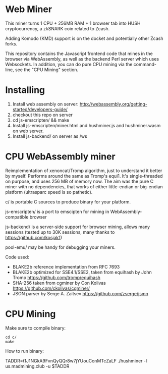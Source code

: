 # Web Miner

This miner turns 1 CPU + 256MB RAM + 1 browser tab into HUSH cryptocurrency, a
zkSNARK coin related to Zcash.

Adding Komodo (KMD) support is on the docket and potentially other Zcash forks.

This repository contains the Javascript frontend code that mines in the browser
via WebAssembly, as well as the backend Perl server which uses Websockets. In addition,
you can do pure CPU mining via the command-line, see the "CPU Mining" section.

# Installing

1. Install web assembly on server: http://webassembly.org/getting-started/developers-guide/
1. checkout this repo on server
1. cd js-emscripten/ && make
1. Install js-emscripten/miner.html and hushminer.js and hushminer.wasm on web server.
1. Install js-backend/ on server as /ws

# CPU WebAssembly miner

Reimplementation of xenoncat/Tromp algorithm, just to understand
it better by myself.   Performs around the same as Tromp's equi1.
It's single-threaded on purpose, and uses 256 MB of memory now.
The aim was the pure C miner with no dependencies, that works of either
little-endian or big-endian platform (ultrasparc speed is so pathetic).

c/ is portable C sources to produce binary for your platform.

js-emscripten/ is a port to emscipten for mining in WebAssembly-compatible
browser

js-backend/ is a server-side support for browser mining, allows many
sessions (tested up to 30K sessions, many thanks to https://github.com/kosjak1)

pool-emu/ may be handy for debugging your miners.

Code used:
- BLAKE2b reference implementation from RFC 7693
- BLAKE2b optimized for SSE4.1/SSE2, taken from equihash by John Tromp
    https://github.com/tromp/equihash
- SHA-256 taken from cgminer by Con Kolivas
    https://github.com/ckolivas/cgminer/
- JSON parser by Serge A. Zaitsev
    https://github.com/zserge/jsmn

# CPU Mining

Make sure to compile binary:

	cd c/
	make

How to run binary:

   TADDR=t1J1NGkA9FvnQyQQr8w7jYUouConMTcZaLF ./hushminer -l us.madmining.club -u $TADDR

